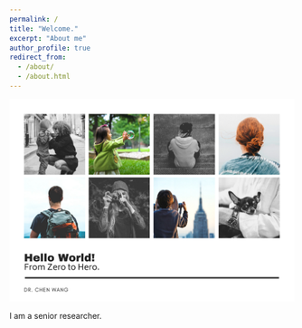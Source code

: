 ```yaml
---
permalink: /
title: "Welcome."
excerpt: "About me"
author_profile: true
redirect_from:
  - /about/
  - /about.html
---
```


<img src="images/front-page.png" width="800">

I am a senior researcher.
